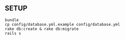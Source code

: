 ## SETUP

```
bundle 
cp config/database.yml.example config/database.yml
rake db:create & rake db:migrate
rails s

```
